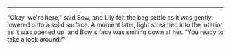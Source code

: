 ----

"Okay, we're here," said Bow, and Lily felt the bag settle as it was gently lowered onto a solid surface. A moment later, light streamed into the interior as it was opened up, and Bow's face was smiling down at her. "You ready to take a look around?"